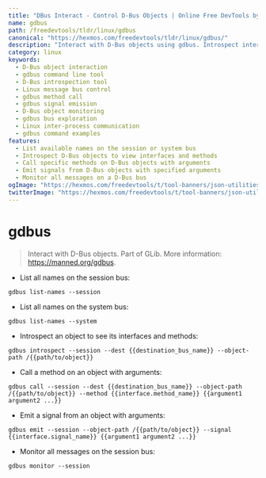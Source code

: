 ```yaml
---
title: "DBus Interact - Control D-Bus Objects | Online Free DevTools by Hexmos"
name: gdbus
path: /freedevtools/tldr/linux/gdbus
canonical: "https://hexmos.com/freedevtools/tldr/linux/gdbus/"
description: "Interact with D-Bus objects using gdbus. Introspect interfaces, call methods, and monitor signals on the bus with this free online tool, no registration required."
category: linux
keywords:
  - D-Bus object interaction
  - gdbus command line tool
  - D-Bus introspection tool
  - Linux message bus control
  - gdbus method call
  - gdbus signal emission
  - D-Bus object monitoring
  - gdbus bus exploration
  - Linux inter-process communication
  - gdbus command examples
features:
  - List available names on the session or system bus
  - Introspect D-Bus objects to view interfaces and methods
  - Call specific methods on D-Bus objects with arguments
  - Emit signals from D-Bus objects with specified arguments
  - Monitor all messages on a D-Bus bus
ogImage: "https://hexmos.com/freedevtools/t/tool-banners/json-utilities-banner.png"
twitterImage: "https://hexmos.com/freedevtools/t/tool-banners/json-utilities-banner.png"
---
```


# gdbus

> Interact with D-Bus objects.
> Part of GLib.
> More information: <https://manned.org/gdbus>.

- List all names on the session bus:

`gdbus list-names --session`

- List all names on the system bus:

`gdbus list-names --system`

- Introspect an object to see its interfaces and methods:

`gdbus introspect --session --dest {{destination_bus_name}} --object-path /{{path/to/object}}`

- Call a method on an object with arguments:

`gdbus call --session --dest {{destination_bus_name}} --object-path /{{path/to/object}} --method {{interface.method_name}} {{argument1 argument2 ...}}`

- Emit a signal from an object with arguments:

`gdbus emit --session --object-path /{{path/to/object}} --signal {{interface.signal_name}} {{argument1 argument2 ...}}`

- Monitor all messages on the session bus:

`gdbus monitor --session`
